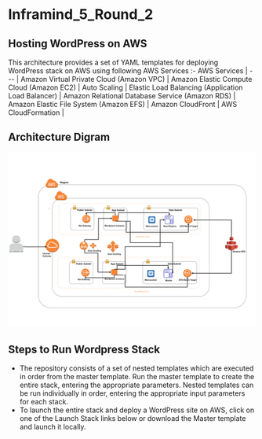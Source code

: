 # Inframind_5_Round_2

## Hosting WordPress on AWS

This architecture provides a set of YAML templates for deploying WordPress stack on AWS using following AWS Services :-
 AWS Services | 
--- | 
Amazon Virtual Private Cloud (Amazon VPC) | 
Amazon Elastic Compute Cloud (Amazon EC2) |
Auto Scaling |
Elastic Load Balancing (Application Load Balancer) |
Amazon Relational Database Service (Amazon RDS) |
Amazon Elastic File System (Amazon EFS) |
Amazon CloudFront |
AWS CloudFormation |

## Architecture Digram
![Architecture Digram](https://github.com/ranjsa/Inframind_5_Round_2/blob/main/aws_arch_v1.png)

## Steps to Run Wordpress Stack
* The repository consists of a set of nested templates which are executed in order from the master template. Run the master template to create the entire stack, entering the appropriate parameters. Nested templates can be run individually in order, entering the appropriate input parameters for each stack.
* To launch the entire stack and deploy a WordPress site on AWS, click on one of the Launch Stack links below or download the Master template and launch it locally.

